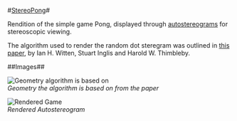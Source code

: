 #[StereoPong][gh-page]#

Rendition of the simple game Pong, displayed through [autostereograms][wiki] for stereoscopic viewing.

The algorithm used to render the random dot steregram was outlined in [this paper][paper], by Ian H. Witten, Stuart Inglis and Harold W. Thimbleby.

[gh-page]: https://brandonlilly.github.io/stereo-pong/
[wiki]: https://en.wikipedia.org/wiki/Autostereogram
[paper]: http://www.cs.waikato.ac.nz/pubs/wp/1993/uow-cs-wp-1993-02.pdf


##Images##

![Geometry algorithm is based on][geometry]  
*Geometry the algorithm is based on from the paper*


![Rendered Game][screenshot]  
*Rendered Autostereogram*

[geometry]: http://i.imgur.com/pN65d40.png "Algorithm geometry"
[screenshot]: http://i.imgur.com/Ai5qbZw.png "Rendered autostereogram"
